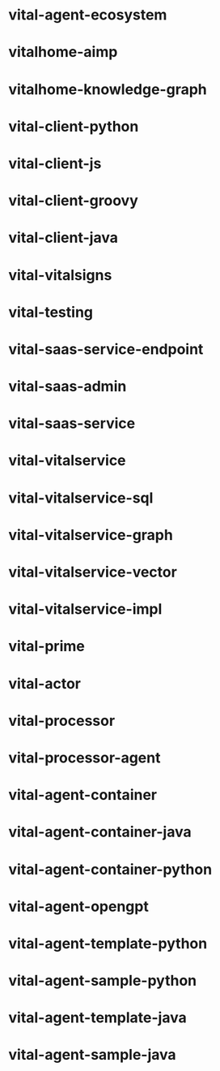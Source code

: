 # vital-agent-ecosystem

# vitalhome-aimp

# vitalhome-knowledge-graph

# vital-client-python

# vital-client-js

# vital-client-groovy

# vital-client-java

# vital-vitalsigns

# vital-testing

# vital-saas-service-endpoint

# vital-saas-admin

# vital-saas-service

# vital-vitalservice 

# vital-vitalservice-sql 

# vital-vitalservice-graph 

# vital-vitalservice-vector 

# vital-vitalservice-impl

# vital-prime

# vital-actor

# vital-processor

# vital-processor-agent

# vital-agent-container 

# vital-agent-container-java 

# vital-agent-container-python

# vital-agent-opengpt 

# vital-agent-template-python

# vital-agent-sample-python

# vital-agent-template-java

# vital-agent-sample-java




